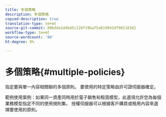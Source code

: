 ```yaml
---
title: 多個策略
description: 多個策略
copied-description: true
translation-type: tm+mt
source-git-commit: 89bdda1d4bd5c126f19ba75a819942df901183d1
workflow-type: tm+mt
source-wordcount: '80'
ht-degree: 0%

---
```



# 多個策略{#multiple-policies}

指定要與單一內容相關聯的多個原則。 要使用的特定策略由許可證伺服器確定。

範例使用案例：如果同一資產同時用於電子銷售和租賃模型，此選項允許您為每個業務模型指定不同的使用規則集。 授權伺服器可以根據客戶購買或租用內容來選擇要使用的原則。
